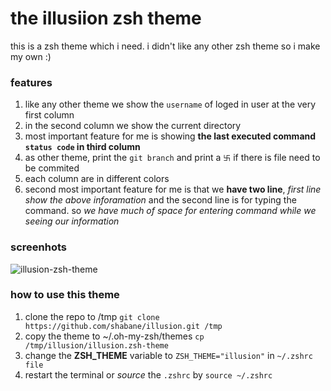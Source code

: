 # the illusiion zsh theme

this is a zsh theme which i need. i didn't like any other zsh theme so i make my own :)

### features
1. like any other theme we show the `username` of loged in user at the very first column
2. in the second column we show the current directory
3. most important feature for me is showing **the last executed command `status code` in third column**
4. as other theme, print the `git branch` and print a `卐` if there is file need to be commited
5. each column are in different colors
6. second most important feature for me is that we **have two line**, *first line show the above inforamation* and the second line is for typing the command. so *we have much of space for entering command while we seeing our information*

### screenhots
![illusion-zsh-theme](https://s4.uupload.ir/files/2_uexp.jpg)


### how to use this theme
1. clone the repo to /tmp `git clone https://github.com/shabane/illusion.git /tmp`
2. copy the theme to ~/.oh-my-zsh/themes `cp /tmp/illusion/illusion.zsh-theme`
3. change the **ZSH_THEME** variable to `ZSH_THEME="illusion"` in `~/.zshrc file`
4. restart the terminal or *source* the `.zshrc` by `source ~/.zshrc`
